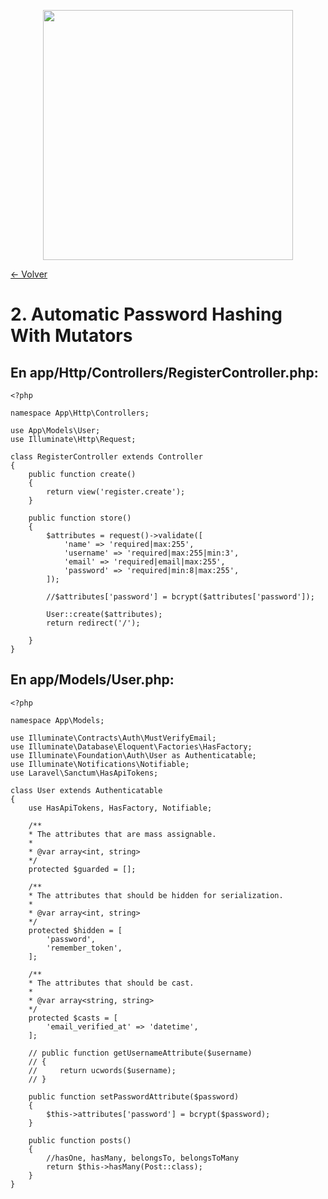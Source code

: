 <p align="center"><a href="https://laravel.com" target="_blank"><img src="https://raw.githubusercontent.com/laravel/art/master/logo-lockup/5%20SVG/2%20CMYK/1%20Full%20Color/laravel-logolockup-cmyk-red.svg" width="400"></a></p>

[<- Volver](../../README.md)

# 2. Automatic Password Hashing With Mutators

## En app/Http/Controllers/RegisterController.php:

    <?php

    namespace App\Http\Controllers;

    use App\Models\User;
    use Illuminate\Http\Request;

    class RegisterController extends Controller
    {
        public function create()
        {
            return view('register.create');
        }

        public function store()
        {
            $attributes = request()->validate([
                'name' => 'required|max:255',
                'username' => 'required|max:255|min:3',
                'email' => 'required|email|max:255',
                'password' => 'required|min:8|max:255',
            ]);

            //$attributes['password'] = bcrypt($attributes['password']);

            User::create($attributes);
            return redirect('/');

        }
    }

## En app/Models/User.php:

    <?php

    namespace App\Models;

    use Illuminate\Contracts\Auth\MustVerifyEmail;
    use Illuminate\Database\Eloquent\Factories\HasFactory;
    use Illuminate\Foundation\Auth\User as Authenticatable;
    use Illuminate\Notifications\Notifiable;
    use Laravel\Sanctum\HasApiTokens;

    class User extends Authenticatable
    {
        use HasApiTokens, HasFactory, Notifiable;

        /**
        * The attributes that are mass assignable.
        *
        * @var array<int, string>
        */
        protected $guarded = [];

        /**
        * The attributes that should be hidden for serialization.
        *
        * @var array<int, string>
        */
        protected $hidden = [
            'password',
            'remember_token',
        ];

        /**
        * The attributes that should be cast.
        *
        * @var array<string, string>
        */
        protected $casts = [
            'email_verified_at' => 'datetime',
        ];

        // public function getUsernameAttribute($username)
        // {
        //     return ucwords($username);
        // }

        public function setPasswordAttribute($password)
        {
            $this->attributes['password'] = bcrypt($password);
        }

        public function posts() 
        {
            //hasOne, hasMany, belongsTo, belongsToMany
            return $this->hasMany(Post::class);
        }
    }
